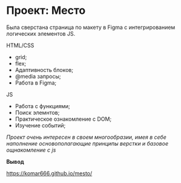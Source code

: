 # Проект: Место
Была сверстана страница по макету в Figma с интегрированием логических элементов JS.

HTML/CSS

* grid;  
* flex;  
* Адаптивность блоков;  
* @media запросы;  
* Работа в Figma;  

JS

* Работа с функциями;  
* Поиск элемнтов;  
* Практическое ознакомление с DOM;  
* Изучение событий;  

*Проект очень интересен в своем многообразии, имея в себе наполнение основополагающие принципы верстки и базовое ощнакомление с js* 

**Вывод**  

https://komar666.github.io/mesto/